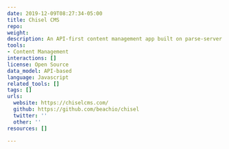 ```yaml
---
date: 2019-12-09T08:27:34-05:00
title: Chisel CMS
repo: 
weight: 
description: An API-first content management app built on parse-server with Reactjs
tools:
- Content Management
interactions: []
license: Open Source
data_model: API-based
language: Javascript
related_tools: []
tags: []
urls:
  website: https://chiselcms.com/
  github: https://github.com/beachio/chisel
  twitter: ''
  other: ''
resources: []

---
```

